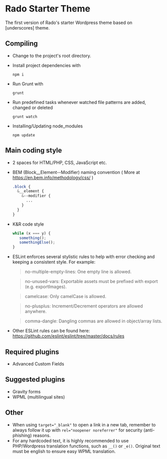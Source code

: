 # Rado Starter Theme

The first version of Rado's starter Wordpress theme based on [underscores] theme.

## Compiling

* Change to the project's root directory.

* Install project dependencies with 
    ```
    npm i
    ```

* Run Grunt with 
    ```
    grunt
    ```
  
* Run predefined tasks whenever watched file patterns are added, changed or deleted
    ```
    grunt watch
    ```
    
* Installing/Updating node_modules
    ```
    npm update
    ```

## Main coding style
* 2 spaces for HTML/PHP, CSS, JavaScript etc.
* BEM (Block__Element--Modifier) naming convention ( More at https://en.bem.info/methodology/css/ )
    ```css
    .block {
      &__element {
        &--modifier {
          ...
        }
      }
    }
    ```
* K&R code style
    ```js
    while (x === y) {
       something();
       somethingElse();
    }
    ```
* ESLint enforces several stylistic rules to help with error checking and keeping a consistent style. For example:
    >no-multiple-empty-lines: One empty line is allowed.
    
    >no-unused-vars: Exportable assets must be prefixed with export (e.g. exportImages).
    
    >camelcase: Only camelCase is allowed.
    
    >no-plusplus: Increment/Decrement operators are allowed anywhere.
    
    >comma-dangle: Dangling commas are allowed in object/array lists.   
* Other ESLint rules can be found here: https://github.com/eslint/eslint/tree/master/docs/rules
    
## Required plugins
* Advanced Custom Fields

## Suggested plugins
* Gravity forms
* WPML (multilingual sites)

## Other
* When using `target="_blank"` to open a link in a new tab, remember to always follow it up with `rel="noopener noreferrer"` for security (anti-phishing) reasons.
* For any hardcoded text, it is highly recommended to use PHP/Wordpress translation functions, such as `__()` or `_e()`. Original text must be english to ensure easy WPML translation.